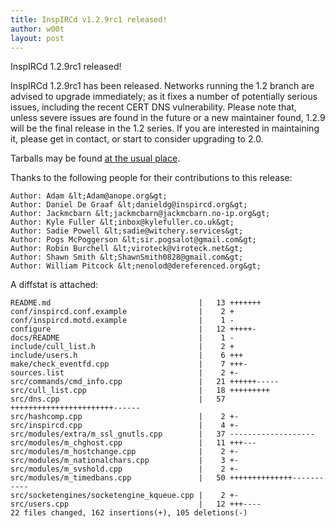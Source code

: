 ```yaml
---
title: InspIRCd v1.2.9rc1 released!
author: w00t
layout: post
---
```


InspIRCd 1.2.9rc1 released!

InspIRCd 1.2.9rc1 has been released. Networks running the 1.2 branch are
advised to upgrade immediately; as it fixes a number of potentially
serious issues, including the recent CERT DNS vulnerability. Please
note that, unless severe issues are found in the future or a new
maintainer found, 1.2.9 will be the final release in the 1.2 series.
If you are interested in maintaining it, please get in contact, or start to consider upgrading to 2.0.

<!--more-->

Tarballs may be found [at the usual
place](https://github.com/inspircd/inspircd/releases/tag/v1.2.9rc1).

Thanks to the following people for their contributions to this release:

    Author: Adam &lt;Adam@anope.org&gt;
    Author: Daniel De Graaf &lt;danieldg@inspircd.org&gt;
    Author: Jackmcbarn &lt;jackmcbarn@jackmcbarn.no-ip.org&gt;
    Author: Kyle Fuller &lt;inbox@kylefuller.co.uk&gt;
    Author: Sadie Powell &lt;sadie@witchery.services&gt;
    Author: Pogs McPoggerson &lt;sir.pogsalot@gmail.com&gt;
    Author: Robin Burchell &lt;viroteck@viroteck.net&gt;
    Author: Shawn Smith &lt;ShawnSmith0828@gmail.com&gt;
    Author: William Pitcock &lt;nenolod@dereferenced.org&gt;

A diffstat is attached:

    README.md                                 |   13 +++++++
    conf/inspircd.conf.example                |    2 +
    conf/inspircd.motd.example                |    1 -
    configure                                 |   12 +++++-
    docs/README                               |    1 -
    include/cull_list.h                       |    2 +
    include/users.h                           |    6 +++
    make/check_eventfd.cpp                    |    7 +++-
    sources.list                              |    2 +-
    src/commands/cmd_info.cpp                 |   21 ++++++-----
    src/cull_list.cpp                         |   18 +++++++++
    src/dns.cpp                               |   57 +++++++++++++++++++++++------
    src/hashcomp.cpp                          |    2 +-
    src/inspircd.cpp                          |    4 +-
    src/modules/extra/m_ssl_gnutls.cpp        |   37 -------------------
    src/modules/m_chghost.cpp                 |   11 +++---
    src/modules/m_hostchange.cpp              |    2 +-
    src/modules/m_nationalchars.cpp           |    3 +-
    src/modules/m_svshold.cpp                 |    2 +-
    src/modules/m_timedbans.cpp               |   50 ++++++++++++++-----------
    src/socketengines/socketengine_kqueue.cpp |    2 +-
    src/users.cpp                             |   12 +++----
    22 files changed, 162 insertions(+), 105 deletions(-)

